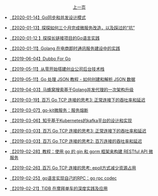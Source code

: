 <p align="center"><a href="./page-003.md">上一页</a></p>

- [【2020-01-14】Go同步和并发设计模式](https://mp.weixin.qq.com/s/6z5onCKzweCR_FG-9W6t3w)

- [【2020-01-13】探探如何三个月完成微服务改造，以及踩过的“坑”](https://mp.weixin.qq.com/s/y43L9RMa94sca2P5FKrpCA)

- [【2020-01-12 】探探长链接项目的Go语言实践](https://mp.weixin.qq.com/s/XW1QHbKVGHAfX-iY8rnB5A)

- [【2020-01-11】Golang 在电商即时通讯服务建设中的实践](https://juejin.im/post/5df6f6476fb9a0164d460503)

- [【2019-06-04】Dubbo For Go](https://mp.weixin.qq.com/s/mJa-gxteH_nQQwI4CmJomg)

- [【2019-05-11】从零开始搭建创业公司后台技术栈 ](https://mp.weixin.qq.com/s/jQ0X66DK1DDW9DFlyd9bdw)

- [【2019-05-11】Go 处理 JSON 教程 - 如何创建和解析 JSON 数据](https://bingohuang.com/go-json/)

- [【2019-04-03】马蜂窝搜索基于Golang并发代理的一次架构升级](http://zhuanlan.51cto.com/art/201903/594190.htm)

- [【2019-03-19】百万 Go TCP 连接的思考3: 正常连接下的吞吐率和延迟](https://colobu.com/2019/02/28/1m-go-tcp-connection-3/)

- [【2019-03-07】go-kit微服务：服务熔断](https://juejin.im/post/5c7e564651882546c846c101)

- [【2019-03-06】知乎基于Kubernetes的kafka平台的设计和实现](https://mp.weixin.qq.com/s/J6Rf0x2WQcGVWysf0R4-YA)

- [【2019-03-03】百万 Go TCP 连接的思考3: 正常连接下的吞吐率和延迟](https://colobu.com/2019/02/28/1m-go-tcp-connection-3/)

- [【2019-03-03】百万 Go TCP 连接的思考2: 百万连接的吞吐率和延迟](https://colobu.com/2019/02/27/1m-go-tcp-connection-2/)

- [【2019-02-28】教程：使用 go 的 gin 和 gorm 框架来构建 RESTful API 微服务
](https://learnku.com/golang/t/24598)

- [【2019-02-26】百万 Go TCP 连接的思考: epoll方式减少资源占用](https://colobu.com/2019/02/23/1m-go-tcp-connection/)

- [【2019-02-25】go语言实现自己的RPC：go rpc codec](https://juejin.im/post/5c4d7005f265da61223ab198)

- [【2019-02-21】TiDB 在摩拜单车的深度实践及应用](https://mp.weixin.qq.com/s/tXlli0-egrzXiX1__GuMPA)
